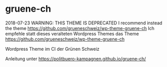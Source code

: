# gruene-ch
2018-07-23 WARNING: THIS THEME IS DEPRECATED
I recommend instead the theme https://github.com/grueneschweiz/wp-theme-gruene-ch
Ich empfehle statt dieses veralteten Wordpress Themes das Theme https://github.com/grueneschweiz/wp-theme-gruene-ch


Wordpress Theme im CI der Grünen Schweiz

Anleitung unter https://politbuero-kampagnen.github.io/gruene-ch/
